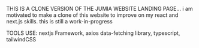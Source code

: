 THIS IS A CLONE VERSION OF THE JUMIA WEBSITE LANDING PAGE... i am motivated to make a clone of this website to improve on my react and next.js skills. this is still a work-in-progress

TOOLS USE: nextjs Framework, axios data-fetching library, typescript, tailwindCSS